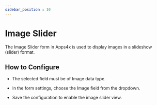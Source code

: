 ```yaml
---
sidebar_position : 10
---
```


# Image Slider

The Image Slider form in Apps4x is used to display images in a slideshow (slider) format.

## How to Configure

  - The selected field must be of Image data type.

  - In the form settings, choose the Image field from the dropdown.

  - Save the configuration to enable the image slider view.